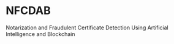 # NFCDAB
Notarization and Fraudulent Certificate Detection Using Artificial Intelligence and Blockchain 
